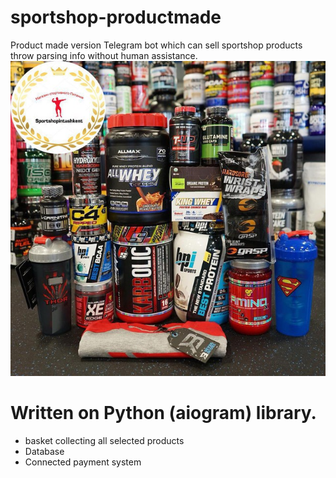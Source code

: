 # sportshop-productmade
Product made version
Telegram bot  which can sell sportshop products throw parsing info without human assistance.
<img src="/img/menu.jpg">
<h1>Written  on Python  (aiogram) library.</h1>
<ul>
  <li>basket collecting  all selected products</li>
  <li>Database</li>
  <li>Connected payment system</li>
</ul>
